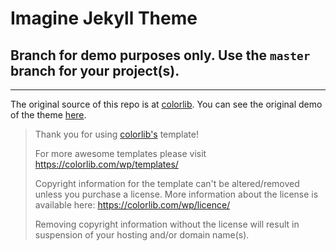 # Imagine Jekyll Theme

## Branch for demo purposes only. Use the `master` branch for your project(s).

***
The original source of this repo is at [colorlib](https://colorlib.com/wp/template/imagine/). You can see the original demo of the theme [here](https://colorlib.com/preview/theme/imagine/).


> Thank you for using [colorlib's](https://colorlib.com/wp/templates/) template!
> 
> For more awesome templates please visit https://colorlib.com/wp/templates/
>
> Copyright information for the template can't be altered/removed unless you purchase a license.
> More information about the license is available here: https://colorlib.com/wp/licence/
> 
> Removing copyright information without the license will result in suspension of your hosting and/or domain name(s).
